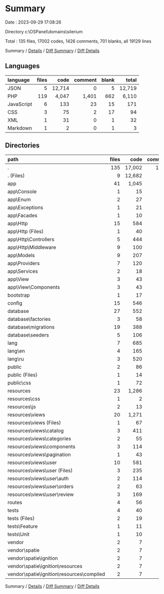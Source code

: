 # Summary

Date : 2023-09-29 17:08:26

Directory c:\\OSPanel\\domains\\silerium

Total : 135 files,  17002 codes, 1426 comments, 701 blanks, all 19129 lines

Summary / [Details](details.md) / [Diff Summary](diff.md) / [Diff Details](diff-details.md)

## Languages
| language | files | code | comment | blank | total |
| :--- | ---: | ---: | ---: | ---: | ---: |
| JSON | 5 | 12,714 | 0 | 5 | 12,719 |
| PHP | 119 | 4,047 | 1,401 | 662 | 6,110 |
| JavaScript | 6 | 133 | 23 | 15 | 171 |
| CSS | 3 | 75 | 2 | 17 | 94 |
| XML | 1 | 31 | 0 | 1 | 32 |
| Markdown | 1 | 2 | 0 | 1 | 3 |

## Directories
| path | files | code | comment | blank | total |
| :--- | ---: | ---: | ---: | ---: | ---: |
| . | 135 | 17,002 | 1,426 | 701 | 19,129 |
| . (Files) | 9 | 12,682 | 0 | 12 | 12,694 |
| app | 41 | 1,045 | 243 | 182 | 1,470 |
| app\\Console | 1 | 15 | 12 | 6 | 33 |
| app\\Enum | 2 | 27 | 0 | 2 | 29 |
| app\\Exceptions | 1 | 21 | 23 | 7 | 51 |
| app\\Facades | 1 | 10 | 0 | 3 | 13 |
| app\\Http | 15 | 584 | 84 | 65 | 733 |
| app\\Http (Files) | 1 | 40 | 21 | 7 | 68 |
| app\\Http\\Controllers | 5 | 444 | 0 | 19 | 463 |
| app\\Http\\Middleware | 9 | 100 | 63 | 39 | 202 |
| app\\Models | 9 | 207 | 16 | 43 | 266 |
| app\\Providers | 7 | 120 | 84 | 40 | 244 |
| app\\Services | 2 | 18 | 4 | 1 | 23 |
| app\\View | 3 | 43 | 20 | 15 | 78 |
| app\\View\\Components | 3 | 43 | 20 | 15 | 78 |
| bootstrap | 1 | 17 | 30 | 9 | 56 |
| config | 15 | 546 | 733 | 237 | 1,516 |
| database | 27 | 552 | 248 | 109 | 909 |
| database\\factories | 3 | 58 | 29 | 13 | 100 |
| database\\migrations | 19 | 388 | 193 | 76 | 657 |
| database\\seeders | 5 | 106 | 26 | 20 | 152 |
| lang | 7 | 685 | 60 | 33 | 778 |
| lang\\en | 4 | 165 | 60 | 24 | 249 |
| lang\\ru | 3 | 520 | 0 | 9 | 529 |
| public | 2 | 86 | 30 | 29 | 145 |
| public (Files) | 1 | 14 | 30 | 12 | 56 |
| public\\css | 1 | 72 | 0 | 17 | 89 |
| resources | 23 | 1,286 | 24 | 49 | 1,359 |
| resources\\css | 1 | 2 | 0 | 0 | 2 |
| resources\\js | 2 | 13 | 23 | 8 | 44 |
| resources\\views | 20 | 1,271 | 1 | 41 | 1,313 |
| resources\\views (Files) | 1 | 67 | 0 | 2 | 69 |
| resources\\views\\catalog | 3 | 411 | 1 | 16 | 428 |
| resources\\views\\categories | 2 | 55 | 0 | 4 | 59 |
| resources\\views\\components | 3 | 114 | 0 | 4 | 118 |
| resources\\views\\pagination | 1 | 43 | 0 | 4 | 47 |
| resources\\views\\user | 10 | 581 | 0 | 11 | 592 |
| resources\\views\\user (Files) | 3 | 235 | 0 | 4 | 239 |
| resources\\views\\user\\auth | 2 | 114 | 0 | 3 | 117 |
| resources\\views\\user\\orders | 2 | 63 | 0 | 2 | 65 |
| resources\\views\\user\\review | 3 | 169 | 0 | 2 | 171 |
| routes | 4 | 56 | 40 | 21 | 117 |
| tests | 4 | 40 | 16 | 19 | 75 |
| tests (Files) | 2 | 19 | 5 | 10 | 34 |
| tests\\Feature | 1 | 11 | 6 | 5 | 22 |
| tests\\Unit | 1 | 10 | 5 | 4 | 19 |
| vendor | 2 | 7 | 2 | 1 | 10 |
| vendor\\spatie | 2 | 7 | 2 | 1 | 10 |
| vendor\\spatie\\ignition | 2 | 7 | 2 | 1 | 10 |
| vendor\\spatie\\ignition\\resources | 2 | 7 | 2 | 1 | 10 |
| vendor\\spatie\\ignition\\resources\\compiled | 2 | 7 | 2 | 1 | 10 |

Summary / [Details](details.md) / [Diff Summary](diff.md) / [Diff Details](diff-details.md)